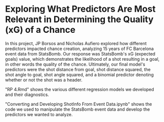 # Exploring What Predictors Are Most Relevant in Determining the Quality (xG) of a Chance

In this project, JP Borsos and Nicholas Aufiero explored how different predictors impacted chance creation, analyzing 15 years of FC Barcelona event data from StatsBomb. Our response was StatsBomb's xG (expected goals) value, which demonstrates the likelihood of a shot resulting in a goal, in other words the quality of the chance. Ultimately, our final model's predictors were the shot distance from goal, shot distance squared, the shot angle to goal, shot angle squared, and a binomial predictor denoting whether or not the shot was a header.

"RP 4.Rmd" shows the various different regression models we developed and their diagnostics. 

"Converting and Developing ShotInfo From Event Data.ipynb" shows the code we used to manipulate the StatsBomb event data and develop the predictors we wanted to analyze.

